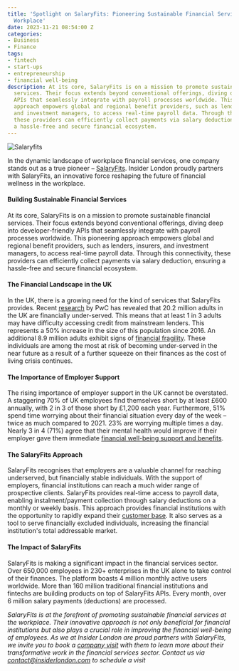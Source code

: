```yaml
---
title: 'Spotlight on SalaryFits: Pioneering Sustainable Financial Services at the
  Workplace'
date: 2023-11-21 08:54:00 Z
categories:
- Business
- Finance
tags:
- fintech
- start-ups
- entrepreneurship
- financial well-being
description: At its core, SalaryFits is on a mission to promote sustainable financial
  services. Their focus extends beyond conventional offerings, diving deep into developer-friendly
  APIs that seamlessly integrate with payroll processes worldwide. This pioneering
  approach empowers global and regional benefit providers, such as lenders, insurers,
  and investment managers, to access real-time payroll data. Through this connectivity,
  these providers can efficiently collect payments via salary deduction, ensuring
  a hassle-free and secure financial ecosystem.
---
```


![Salaryfits](/uploads/SF(screenshot).jpeg)

In the dynamic landscape of workplace financial services, one company stands out as a true pioneer – [SalaryFits](https://content.salaryfits.com/financialwellbeingportal). Insider London proudly partners with SalaryFits, an innovative force reshaping the future of financial wellness in the workplace.

#### Building Sustainable Financial Services

At its core, SalaryFits is on a mission to promote sustainable financial services. Their focus extends beyond conventional offerings, diving deep into developer-friendly APIs that seamlessly integrate with payroll processes worldwide. This pioneering approach empowers global and regional benefit providers, such as lenders, insurers, and investment managers, to access real-time payroll data. Through this connectivity, these providers can efficiently collect payments via salary deduction, ensuring a hassle-free and secure financial ecosystem.

#### The Financial Landscape in the UK

In the UK, there is a growing need for the kind of services that SalaryFits provides. Recent [research](https://www.pwc.co.uk/industries/financial-services/insights/overlooked-and-financially-underserved.html) by PwC has revealed that 20.2 million adults in the UK are financially under-served. This means that at least 1 in 3 adults may have difficulty accessing credit from mainstream lenders. This represents a 50% increase in the size of this population since 2016. An additional 8.9 million adults exhibit signs of [financial fragility](https://www.totallymoney.com/blog/credit-report-data-must-change/). These individuals are among the most at risk of becoming under-served in the near future as a result of a further squeeze on their finances as the cost of living crisis continues.

#### The Importance of Employer Support

The rising importance of employer support in the UK cannot be overstated. A staggering 70% of UK employees find themselves short by at least £600 annually, with 2 in 3 of those short by £1,200 each year. Furthermore, 51% spend time worrying about their financial situation every day of the week – twice as much compared to 2021. 23% are worrying multiple times a day. Nearly 3 in 4 (71%) agree that their mental health would improve if their employer gave them immediate [financial well-being support and benefits](https://uk.finance.yahoo.com/news/more-eight-million-financially-strained-090651203.html).

#### The SalaryFits Approach

SalaryFits recognises that employers are a valuable channel for reaching underserved, but financially stable individuals. With the support of employers, financial institutions can reach a much wider range of prospective clients. SalaryFits provides real-time access to payroll data, enabling instalment/payment collection through salary deductions on a monthly or weekly basis. This approach provides financial institutions with the opportunity to rapidly expand their [customer base](https://www.fintechfutures.com/2020/01/how-salaryfits-is-connecting-banks-with-the-unbanked/). It also serves as a tool to serve financially excluded individuals, increasing the financial institution's total addressable market.


#### The Impact of SalaryFits

SalaryFits is making a significant impact in the financial services sector. Over 650,000 employees in 230+ enterprises in the UK alone to take control of their finances. The platform boasts 4 million monthly active users worldwide.  More than 160 million traditional financial institutions and fintechs are building products on top of SalaryFits APIs. Every month, over 6 million salary payments (deductions) are processed.


*SalaryFits is at the forefront of promoting sustainable financial services at the workplace. Their innovative approach is not only beneficial for financial institutions but also plays a crucial role in improving the financial well-being of employees. As we at Insider London are proud partners with SalaryFits, we invite you to book a [company visit](https://www.insiderlondon.com/london/company-visits/) with them to learn more about their transformative work in the financial services sector. Contact us via <a href="mailto:contact@insiderlondon.com">contact@insiderlondon.com</a> to schedule a visit*

